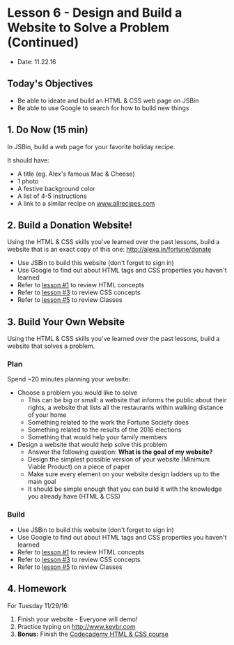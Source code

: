 # Lesson 6 - Design and Build a Website to Solve a Problem (Continued)

* Date: 11.22.16

## Today's Objectives

* Be able to ideate and build an HTML & CSS web page on JSBin
* Be able to use Google to search for how to build new things

## 1. Do Now (15 min)

In JSBin, build a web page for your favorite holiday recipe.

It should have:
* A title (eg. Alex's famous Mac & Cheese)
* 1 photo
* A festive background color
* A list of 4-5 instructions
* A link to a similar recipe on www.allrecipes.com

## 2. Build a Donation Website!

Using the HTML & CSS skills you've learned over the past
lessons, build a website that is an exact copy of this one:
http://alexq.in/fortune/donate

* Use JSBin to build this website (don't forget to sign in)
* Use Google to find out about HTML tags and CSS properties you haven't learned
* Refer to [lesson #1](https://github.com/noidontdig/fortune/blob/master/notes/lesson-1_10-11-16.md) to review HTML concepts
* Refer to [lesson #3](https://github.com/noidontdig/fortune/blob/master/notes/lesson-3_11-01-16.md) to review CSS concepts
* Refer to [lesson #5](https://github.com/noidontdig/fortune/blob/master/notes/lesson-5_11-15-16.md) to review Classes

## 3. Build Your Own Website

Using the HTML & CSS skills you've learned over the past
lessons, build a website that solves a problem.

### Plan

Spend ~20 minutes planning your website:
* Choose a problem you would like to solve
  * This can be big or small: a website that informs the public about their rights, a website that lists all the restaurants within walking distance of your home
  * Something related to the work the Fortune Society does
  * Something related to the results of the 2016 elections
  * Something that would help your family members
* Design a website that would help solve this problem
  * Answer the following question: **What is the goal of my website?**
  * Design the simplest possible version of your website (Minimum Viable Product) on a piece of paper
  * Make sure every element on your website design ladders up to the main goal
  * It should be simple enough that you can build it with the knowledge you already have (HTML & CSS)

### Build

* Use JSBin to build this website (don't forget to sign in)
* Use Google to find out about HTML tags and CSS properties you haven't learned
* Refer to [lesson #1](https://github.com/noidontdig/fortune/blob/master/notes/lesson-1_10-11-16.md) to review HTML concepts
* Refer to [lesson #3](https://github.com/noidontdig/fortune/blob/master/notes/lesson-3_11-01-16.md) to review CSS concepts
* Refer to [lesson #5](https://github.com/noidontdig/fortune/blob/master/notes/lesson-5_11-15-16.md) to review Classes

## 4. Homework

For Tuesday 11/29/16:

1. Finish your website - Everyone will demo!
3. Practice typing on http://www.keybr.com
4. **Bonus:** Finish the [Codecademy HTML & CSS course](https://www.codecademy.com/learn/web)
